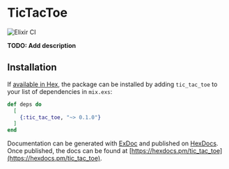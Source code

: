 # TicTacToe

![Elixir CI](https://github.com/kasvith/tic-tac-toe/workflows/Elixir%20CI/badge.svg)

**TODO: Add description**

## Installation

If [available in Hex](https://hex.pm/docs/publish), the package can be installed
by adding `tic_tac_toe` to your list of dependencies in `mix.exs`:

```elixir
def deps do
  [
    {:tic_tac_toe, "~> 0.1.0"}
  ]
end
```

Documentation can be generated with [ExDoc](https://github.com/elixir-lang/ex_doc)
and published on [HexDocs](https://hexdocs.pm). Once published, the docs can
be found at [https://hexdocs.pm/tic_tac_toe](https://hexdocs.pm/tic_tac_toe).

